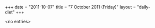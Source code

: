 +++
date = "2011-10-07"
title = "7 October 2011 (Friday)"
layout = "daily-diet"
+++

<p>&lt;no entries&gt;</p>
